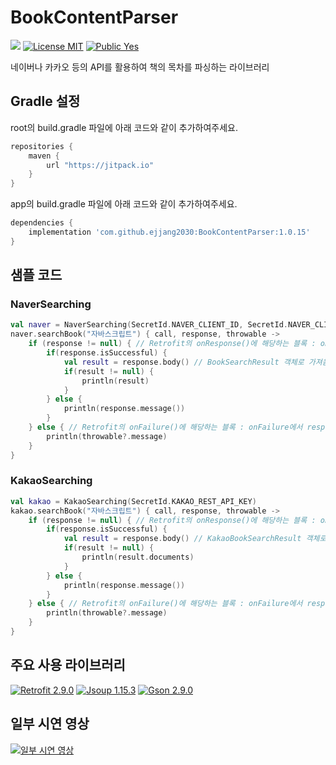 # BookContentParser
[![](https://jitpack.io/v/ejjang2030/BookContentParser.svg)](https://jitpack.io/#ejjang2030/BookContentParser)
[![License MIT](https://img.shields.io/badge/License-MIT-blue.svg?style=flat)](https://github.com/ejjang2030/BookContentParser/blob/main/LICENSE)
[![Public Yes](https://img.shields.io/badge/Public-yes-green.svg?style=flat)]()

네이버나 카카오 등의 API를 활용하여 책의 목차를 파싱하는 라이브러리

## Gradle 설정
root의 build.gradle 파일에 아래 코드와 같이 추가하여주세요.
```groovy
repositories {
    maven {
        url "https://jitpack.io"
    }
}
```

app의 build.gradle 파일에 아래 코드와 같이 추가하여주세요.

```groovy
dependencies {
    implementation 'com.github.ejjang2030:BookContentParser:1.0.15'
}
```

## 샘플 코드
### NaverSearching
```kotlin
val naver = NaverSearching(SecretId.NAVER_CLIENT_ID, SecretId.NAVER_CLIENT_ID_SECRET)
naver.searchBook("자바스크립트") { call, response, throwable ->
    if (response != null) { // Retrofit의 onResponse()에 해당하는 블록 : onResponse에서 throwable을 null로 가져옴
        if(response.isSuccessful) {
            val result = response.body() // BookSearchResult 객체로 가져옴
            if(result != null) {
                println(result)
            }
        } else {
            println(response.message())
        }
    } else { // Retrofit의 onFailure()에 해당하는 블록 : onFailure에서 response를 null로 가져옴
        println(throwable?.message)
    }
}
```

### KakaoSearching
```kotlin
val kakao = KakaoSearching(SecretId.KAKAO_REST_API_KEY)
kakao.searchBook("자바스크립트") { call, response, throwable ->
    if (response != null) { // Retrofit의 onResponse()에 해당하는 블록 : onResponse에서 throwable을 null로 가져옴
        if(response.isSuccessful) {
            val result = response.body() // KakaoBookSearchResult 객체로 가져옴
            if(result != null) {
                println(result.documents)
            }
        } else {
            println(response.message())
        }
    } else { // Retrofit의 onFailure()에 해당하는 블록 : onFailure에서 response를 null로 가져옴
        println(throwable?.message)
    }
}
```

## 주요 사용 라이브러리
[![Retrofit 2.9.0](https://img.shields.io/badge/Retrofit-2.9.0-blue.svg?style=flat)]()
[![Jsoup 1.15.3](https://img.shields.io/badge/Jsoup-1.15.3-yellow.svg?style=flat)]()
[![Gson 2.9.0](https://img.shields.io/badge/Gson-2.9.0-green.svg?style=flat)]()

## 일부 시연 영상
[![일부 시연 영상](http://img.youtube.com/vi/Jx4xAcmqnrw/0.jpg)](https://youtu.be/Jx4xAcmqnrw)
